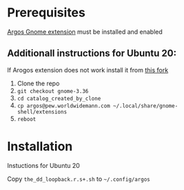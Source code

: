 # Prerequisites

[Argos Gnome extension](https://extensions.gnome.org/extension/1176/argos/) must be installed and enabled

## Additionall instructions for Ubuntu 20:

If Arogos extension does not work install it from [this fork](https://github.com/rammie/argos/tree/gnome-3.36)
1. Clone the repo
2. `git checkout gnome-3.36`
3. `cd catalog_created_by_clone`
4. `cp argos@pew.worldwidemann.com ~/.local/share/gnome-shell/extensions`
5. `reboot`

# Installation

Instuctions for Ubuntu 20

Copy `the_dd_loopback.r.s+.sh` to `~/.config/argos`
